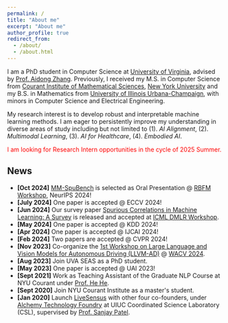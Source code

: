 ```yaml
---
permalink: /
title: "About me"
excerpt: "About me"
author_profile: true
redirect_from: 
  - /about/
  - /about.html
---
```


I am a PhD student in Computer Science at [University of Virginia](https://www.virginia.edu/), advised by [Prof. Aidong Zhang](https://engineering.virginia.edu/faculty/aidong-zhang). Previously, I received my M.S. in Computer Science from [Courant Institute of Mathematical Sciences](https://cs.nyu.edu/), [New York University](https://www.nyu.edu/) and my B.S. in Mathematics from [University of Illinois Urbana-Champaign](https://illinois.edu/), with minors in Computer Science and Electrical Engineering.

My research interest is to develop robust and interpretable machine learning methods. I am eager to persistently improve my understanding in diverse areas of study including but not limited to (1). *AI Alignment*, (2). *Multimodal Learning*, (3). *AI for Healthcare*, (4). *Embodied AI*. 

<!-- I am always on the lookout for research collaborations that align with my research interests. If you have any potential opportunities or ideas, feel free to contact me via email. -->

<span style="color:red">I am looking for Research Intern opportunities in the cycle of 2025 Summer.</span>

<!-- A data-driven personal website
======
Like many other Jekyll-based GitHub Pages templates, academicpages makes you separate the website's content from its form. The content & metadata of your website are in structured markdown files, while various other files constitute the theme, specifying how to transform that content & metadata into HTML pages. You keep these various markdown (.md), YAML (.yml), HTML, and CSS files in a public GitHub repository. Each time you commit and push an update to the repository, the [GitHub pages](https://pages.github.com/) service creates static HTML pages based on these files, which are hosted on GitHub's servers free of charge.

Many of the features of dynamic content management systems (like Wordpress) can be achieved in this fashion, using a fraction of the computational resources and with far less vulnerability to hacking and DDoSing. You can also modify the theme to your heart's content without touching the content of your site. If you get to a point where you've broken something in Jekyll/HTML/CSS beyond repair, your markdown files describing your talks, publications, etc. are safe. You can rollback the changes or even delete the repository and start over -- just be sure to save the markdown files! Finally, you can also write scripts that process the structured data on the site, such as [this one](https://github.com/academicpages/academicpages.github.io/blob/master/talkmap.ipynb) that analyzes metadata in pages about talks to display [a map of every location you've given a talk](https://academicpages.github.io/talkmap.html). -->

<!-- Getting started
======
1. Register a GitHub account if you don't have one and confirm your e-mail (required!)
2. Fork [this repository](https://github.com/academicpages/academicpages.github.io) by clicking the "fork" button in the top right. 
3. Go to the repository's settings (rightmost item in the tabs that start with "Code", should be below "Unwatch"). Rename the repository "[your GitHub username].github.io", which will also be your website's URL.
4. Set site-wide configuration and create content & metadata (see below -- also see [this set of diffs](http://archive.is/3TPas) showing what files were changed to set up [an example site](https://getorg-testacct.github.io) for a user with the username "getorg-testacct")
5. Upload any files (like PDFs, .zip files, etc.) to the files/ directory. They will appear at https://[your GitHub username].github.io/files/example.pdf.  
6. Check status by going to the repository settings, in the "GitHub pages" section -->
<!-- 
Site-wide configuration
------
The main configuration file for the site is in the base directory in [_config.yml](https://github.com/academicpages/academicpages.github.io/blob/master/_config.yml), which defines the content in the sidebars and other site-wide features. You will need to replace the default variables with ones about yourself and your site's github repository. The configuration file for the top menu is in [_data/navigation.yml](https://github.com/academicpages/academicpages.github.io/blob/master/_data/navigation.yml). For example, if you don't have a portfolio or blog posts, you can remove those items from that navigation.yml file to remove them from the header.  -->

<!-- Create content & metadata
------
For site content, there is one markdown file for each type of content, which are stored in directories like _publications, _talks, _posts, _teaching, or _pages. For example, each talk is a markdown file in the [_talks directory](https://github.com/academicpages/academicpages.github.io/tree/master/_talks). At the top of each markdown file is structured data in YAML about the talk, which the theme will parse to do lots of cool stuff. The same structured data about a talk is used to generate the list of talks on the [Talks page](https://academicpages.github.io/talks), each [individual page](https://academicpages.github.io/talks/2012-03-01-talk-1) for specific talks, the talks section for the [CV page](https://academicpages.github.io/cv), and the [map of places you've given a talk](https://academicpages.github.io/talkmap.html) (if you run this [python file](https://github.com/academicpages/academicpages.github.io/blob/master/talkmap.py) or [Jupyter notebook](https://github.com/academicpages/academicpages.github.io/blob/master/talkmap.ipynb), which creates the HTML for the map based on the contents of the _talks directory).

**Markdown generator**

I have also created [a set of Jupyter notebooks](https://github.com/academicpages/academicpages.github.io/tree/master/markdown_generator
) that converts a CSV containing structured data about talks or presentations into individual markdown files that will be properly formatted for the academicpages template. The sample CSVs in that directory are the ones I used to create my own personal website at stuartgeiger.com. My usual workflow is that I keep a spreadsheet of my publications and talks, then run the code in these notebooks to generate the markdown files, then commit and push them to the GitHub repository.

How to edit your site's GitHub repository
------
Many people use a git client to create files on their local computer and then push them to GitHub's servers. If you are not familiar with git, you can directly edit these configuration and markdown files directly in the github.com interface. Navigate to a file (like [this one](https://github.com/academicpages/academicpages.github.io/blob/master/_talks/2012-03-01-talk-1.md) and click the pencil icon in the top right of the content preview (to the right of the "Raw | Blame | History" buttons). You can delete a file by clicking the trashcan icon to the right of the pencil icon. You can also create new files or upload files by navigating to a directory and clicking the "Create new file" or "Upload files" buttons. 

Example: editing a markdown file for a talk
![Editing a markdown file for a talk](/images/editing-talk.png)

For more info
------
More info about configuring academicpages can be found in [the guide](https://academicpages.github.io/markdown/). The [guides for the Minimal Mistakes theme](https://mmistakes.github.io/minimal-mistakes/docs/configuration/) (which this theme was forked from) might also be helpful. -->

News
------
- **[Oct 2024]** [MM-SpuBench](https://arxiv.org/abs/2406.17126) is selected as Oral Presentation @ [RBFM Workshop](https://asu-apg.github.io/rbfm/), NeurIPS 2024! 
- **[July 2024]** One paper is accepted @ ECCV 2024! 
- **[Jun 2024]** Our survey paper [Spurious Correlations in Machine Learning: A Survey](https://arxiv.org/abs/2402.12715) is released and accepted at [ICML DMLR Workshop](https://dmlr.ai/cfp-icml24/).
- **[May 2024]** One paper is accepted @ KDD 2024! 
- **[Apr 2024]** One paper is accepted @ IJCAI 2024! 
- **[Feb 2024]** Two papers are accepted @ CVPR 2024! 
- **[Nov 2023]** Co-organize the [1st Workshop on Large Language and Vision Models for Autonomous Driving (LLVM-AD)](https://llvm-ad.github.io/) @ [WACV 2024](https://wacv2024.thecvf.com/). 
- **[Aug 2023]** Join UVA SEAS as a PhD student.
- **[May 2023]** One paper is accepted @ UAI 2023! 
- **[Sept 2021]** Work as Teaching Assistant of the Graduate NLP Course at NYU Courant under [Prof. He He](https://hhexiy.github.io/).
- **[Sept 2020]** Join NYU Courant Institute as a master's student.
- **[Jan 2020]** Launch [LiveSensus](https://livesensus.com/) with other four co-founders, under [Alchemy Technology Foundry](http://alchemyfoundry.com/) at UIUC Coordinated Science Laboratory (CSL), supervised by [Prof. Sanjay Patel](https://sjp.ece.illinois.edu/).
  

<script type='text/javascript' id='clustrmaps' src='//cdn.clustrmaps.com/map_v2.js?cl=ffffff&w=300&t=tt&d=Itoj5gX6LtmhsR5PEC5uQkeN08ZyMnSJSe7hPwC0OYg'></script>
